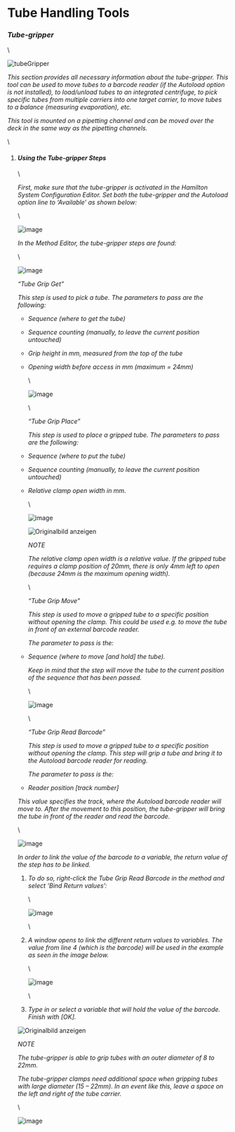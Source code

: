 # Tube Handling Tools‌

### _Tube-gripper‌_

\


![tubeGripper](../.gitbook/manual-images/assets/Image\_1582.jpg)

_This section provides all necessary information about the tube-gripper. This tool can be used to move tubes to a barcode reader (if the Autoload option is not installed), to load/unload tubes to an integrated centrifuge, to pick specific tubes from multiple carriers into one target carrier, to move tubes to a balance (measuring evaporation), etc._

_This tool is mounted on a pipetting channel and can be moved over the deck in the same way as the pipetting channels._

\


1.  #### _‌Using the Tube-gripper Steps‌_

    \


    _First, make sure that the tube-gripper is activated in the Hamilton System Configuration Editor. Set both the tube-gripper and the Autoload option line to ‘Available’ as shown below:_

    \


    ![image](../.gitbook/manual-images/assets/Image\_1583.gif)

    _In the Method Editor, the tube-gripper steps are found:_

    \


    ![image](../.gitbook/manual-images/assets/Image\_1584.jpg)

    _“Tube Grip Get”_

    _This step is used to pick a tube. The parameters to pass are the following:_

    * _Sequence (where to get the tube)_
    * _Sequence counting (manually, to leave the current position untouched)_
    * _Grip height in mm, measured from the top of the tube_
    *   _Opening width before access in mm (maximum = 24mm)_

        \


        ![image](../.gitbook/manual-images/assets/Image\_1585.jpg)

        \


        _“Tube Grip Place”_

        _This step is used to place a gripped tube. The parameters to pass are the following:_
    * _Sequence (where to put the tube)_
    * _Sequence counting (manually, to leave the current position untouched)_
    *   _Relative clamp open width in mm._

        \


        ![image](../.gitbook/manual-images/assets/Image\_1586.jpg)

        ![Originalbild anzeigen](../.gitbook/manual-images/assets/Image\_1587.gif)

        _NOTE_

        _The relative clamp open width is a relative value. If the gripped tube requires a clamp position of 20mm, there is only 4mm left to open (because 24mm is the maximum opening width)._

        \


        _“Tube Grip Move”_

        _This step is used to move a gripped tube to a specific position without opening the clamp. This could be used e.g. to move the tube in front of an external barcode reader._

        _The parameter to pass is the:_
    *   _Sequence (where to move \[and hold] the tube)._

        _Keep in mind that the step will move the tube to the current position of the sequence that has been passed._

        \


        ![image](../.gitbook/manual-images/assets/Image\_1588.jpg)

        \


        _“Tube Grip Read Barcode”_

        _This step is used to move a gripped tube to a specific position without opening the clamp. This step will grip a tube and bring it to the Autoload barcode reader for reading._

        _The parameter to pass is the:_
    * _Reader position \[track number]_

    _This value specifies the track, where the Autoload barcode reader will move to. After the movement to this position, the tube-gripper will bring the tube in front of the reader and read the barcode._

    \


    ![image](../.gitbook/manual-images/assets/Image\_1589.jpg)

    _In order to link the value of the barcode to a variable, the return value of the step has to be linked._

    1.  _To do so, right-click the Tube Grip Read Barcode in the method and select ‘Bind Return values’:_

        \


        ![image](../.gitbook/manual-images/assets/Image\_1590.jpg)

        \

    2.  _A window opens to link the different return values to variables. The value from line 4 (which is the barcode) will be used in the example as seen in the image below._

        \


        ![image](../.gitbook/manual-images/assets/Image\_1591.jpg)

        \

    3. _Type in or select a variable that will hold the value of the barcode. Finish with \[OK]._

    ![Originalbild anzeigen](../.gitbook/manual-images/assets/Image\_1592.jpg)

    _NOTE_

    _The tube-gripper is able to grip tubes with an outer diameter of 8 to 22mm._

    _The tube-gripper clamps need additional space when gripping tubes with large diameter (15 – 22mm). In an event like this, leave a space on the left and right of the tube carrier._

    \


    ![image](../.gitbook/manual-images/assets/Image\_1593.jpg)
